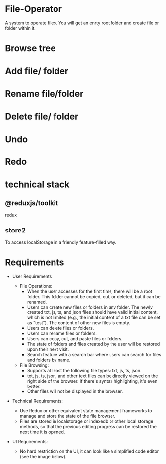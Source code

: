 # File-Operator

A system to operate files. You will get an enrty root folder and create file or folder within it.

# Browse tree

# Add file/ folder

# Rename file/folder

# Delete file/ folder

# Undo

# Redo

# technical stack

## @reduxjs/toolkit

redux

## store2

To access localStorage in a friendly feature-filled way.

# Requirements

- User Requirements

  - File Operations:
    - When the user accesses for the first time, there will be a root folder. This
      folder cannot be copied, cut, or deleted, but it can be renamed.
    - Users can create new files or folders in any folder. The newly created txt,
      js, ts, and json files should have valid initial content, which is not limited
      (e.g., the initial content of a txt file can be set as &quot;test&quot;). The content of
      other new files is empty.
    - Users can delete files or folders.
    - Users can rename files or folders.
    - Users can copy, cut, and paste files or folders.
    - The state of folders and files created by the user will be restored upon
      their next visit.
    - Search feature with a search bar where users can search for files and
      folders by name.
  - File Browsing:
    - Supports at least the following file types: txt, js, ts, json.
    - txt, js, ts, json, and other text files can be directly viewed on the right side
      of the browser. If there&#39;s syntax highlighting, it&#39;s even better.
    - Other files will not be displayed in the browser.

- Technical Requirements:

  - Use Redux or other equivalent state management frameworks to manage and
    store the state of the file browser.
  - Files are stored in localstorage or indexedb or other local storage methods, so
    that the previous editing progress can be restored the next time it is opened.

- UI Requirements:
  - No hard restriction on the UI, it can look like a simplified code editor (see the
    image below).

